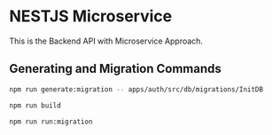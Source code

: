 # NESTJS Microservice

This is the Backend API with Microservice Approach.

## Generating and Migration Commands

```bash
npm run generate:migration -- apps/auth/src/db/migrations/InitDB

npm run build

npm run run:migration
```
